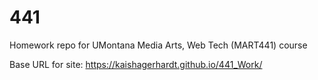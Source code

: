 # 441
Homework repo for UMontana Media Arts, Web Tech (MART441) course

Base URL for site:
https://kaishagerhardt.github.io/441_Work/